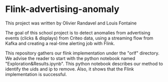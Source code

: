 # Flink-advertising-anomaly

This project was written by Olivier Randavel and Louis Fontaine

The goal of this school project is to detect anomalies from advertising events (clicks & displays) from Criteo data, using a streaming flow from Kafka and creating a real-time alerting job with Flink.

This repository gathers our flink implementation under the "orlf" directory. 
We advise the reader to start with the python notebook named "Exploration&Results.ipynb". This python notebook describes our method to identify the uids and ip to remove. Also, it shows that the Flink implementation is successful.
